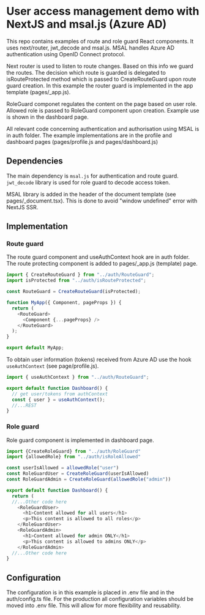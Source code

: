 # User access management demo with NextJS and msal.js (Azure AD)

This repo contains examples of route and role guard React components. It uses next/router, jwt_decode and msal.js. MSAL handles Azure AD authentication using OpenID Connect protocol.

Next router is used to listen to route changes. Based on this info we guard the routes. The decision which route is guarded is delegated to isRouteProtected method which is passed to CreateRouteGuard upon route guard creation. In this example the router guard is implemented in the app template (pages/\_app.js).

RoleGuard componet regulates the content on the page based on user role. Allowed role is passed to RoleGuard component upon creation. Example use is shown in the dashboard page.

All relevant code concerning authentication and authorisation using MSAL is in auth folder.
The example implementations are in the profile and dashboard pages (pages/profile.js and pages/dashboard.js)

## Dependencies

The main dependency is `msal.js` for authentication and route guard. `jwt_decode` library is used for role guard to decode access token.

MSAL library is added in the header of the document template (see pages/\_document.tsx). This is done to avoid "window undefined" error with NextJS SSR.

## Implementation

### Route guard

The route guard component and useAuthContext hook are in auth folder. The route protecting component is added to pages/\_app.js (template) page.

```javascript
import { CreateRouteGuard } from "../auth/RouteGuard";
import isProtected from "../auth/isRouteProtected";

const RouteGuard = CreateRouteGuard(isProtected);

function MyApp({ Component, pageProps }) {
  return (
    <RouteGuard>
      <Component {...pageProps} />
    </RouteGuard>
  );
}

export default MyApp;
```

To obtain user information (tokens) received from Azure AD use the hook `useAuthContext` (see page/profile.js).

```javascript
import { useAuthContext } from "../auth/RouteGuard";

export default function Dashboard() {
  // get user/tokens from authContext
  const { user } = useAuthContext();
  //...REST
}
```

### Role guard

Role guard component is implemented in dashboard page.

```javascript
import {CreateRoleGuard} from "../auth/RoleGuard"
import {allowedRole} from "../auth/isRoleAllowed"

const userIsAllowed = allowedRole("user")
const RoleGuardUser = CreateRoleGuard(userIsAllowed)
const RoleGuardAdmin = CreateRoleGuard(allowedRole("admin"))

export default function Dashboard() {
  return (
  //...Other code here
    <RoleGuardUser>
      <h1>Content allowed for all users</h1>
      <p>This content is allowed to all roles</p>
    </RoleGuardUser>
    <RoleGuardAdmin>
      <h1>Content allowed for admin ONLY</h1>
      <p>This content is allowed to admins ONLY</p>
    </RoleGuardAdmin>
  //...Other code here
}


```

## Configuration

The configuration is in this example is placed in .env file and in the auth/config.ts file. For the production all configuration variables should be moved into .env file. This will allow for more flexibility and reusability.
